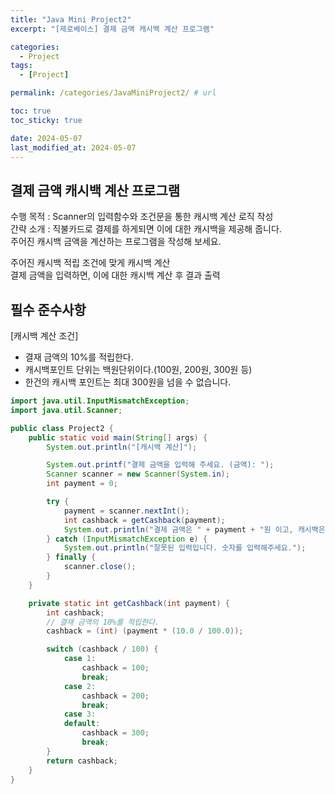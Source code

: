 ```yaml
---
title: "Java Mini Project2"
excerpt: "[제로베이스] 결제 금액 캐시백 계산 프로그램"

categories:
  - Project
tags:
  - [Project]

permalink: /categories/JavaMiniProject2/ # url

toc: true
toc_sticky: true

date: 2024-05-07
last_modified_at: 2024-05-07
---
```


## 결제 금액 캐시백 계산 프로그램
수행 목적 : Scanner의 입력함수와 조건문을 통한 캐시백 계산 로직 작성<br>
간략 소개 : 직불카드로 결제를 하게되면 이에 대한 캐시백을 제공해 줍니다. <br>
주어진 캐시백 금액을 계산하는 프로그램을 작성해 보세요.<br>

주어진 캐시백 적립 조건에 맞게 캐시백 계산<br>
결제 금액을 입력하면, 이에 대한 캐시백 계산 후 결과 출력<br>

## 필수 준수사항

[캐시백 계산 조건]
- 결재 금액의 10%를 적립한다.
- 캐시백포인트 단위는 백원단위이다.(100원, 200원, 300원 등)
- 한건의 캐시백 포인트는 최대 300원을 넘을 수 없습니다.

```java
import java.util.InputMismatchException;
import java.util.Scanner;

public class Project2 {
    public static void main(String[] args) {
        System.out.println("[캐시백 계산]");

        System.out.printf("결제 금액을 입력해 주세요. (금액): ");
        Scanner scanner = new Scanner(System.in);
        int payment = 0;

        try {
            payment = scanner.nextInt();
            int cashback = getCashback(payment);
            System.out.println("결제 금액은 " + payment + "원 이고, 캐시백은 " + cashback + " 원 입니다.");
        } catch (InputMismatchException e) {
            System.out.println("잘못된 입력입니다. 숫자를 입력해주세요.");
        } finally {
            scanner.close();
        }
    }

    private static int getCashback(int payment) {
        int cashback;
        // 결재 금액의 10%를 적립한다.
        cashback = (int) (payment * (10.0 / 100.0));

        switch (cashback / 100) {
            case 1:
                cashback = 100;
                break;
            case 2:
                cashback = 200;
                break;
            case 3:
            default:
                cashback = 300;
                break;
        }
        return cashback;
    }
}
```

